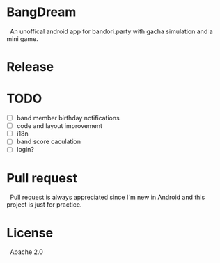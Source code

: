 # BangDream
&nbsp; An unoffical android app for bandori.party with gacha simulation and a mini game.

# Release

# TODO
* [ ] band member birthday notifications
* [ ] code and layout improvement
* [ ] i18n
* [ ] band score caculation
* [ ] login?

# Pull request
&nbsp; Pull request is always appreciated since I'm new in Android and this project is just for practice.

# License
&nbsp; Apache 2.0
